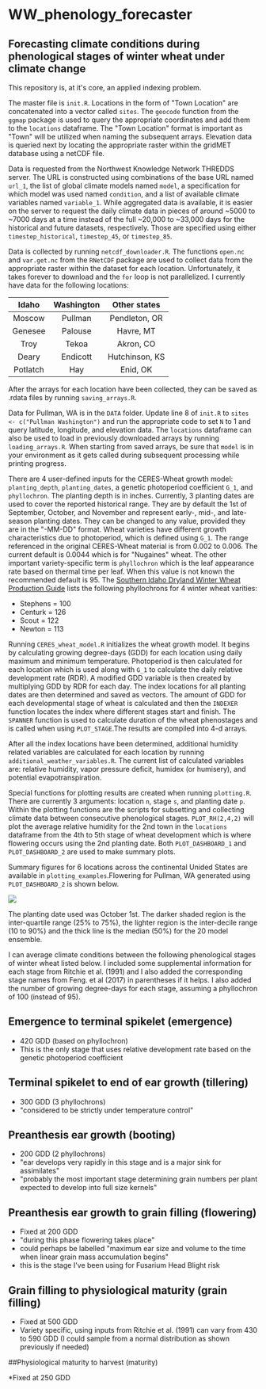 # WW_phenology_forecaster
## Forecasting climate conditions during phenological stages of winter wheat under climate change

This repository is, at it's core, an applied indexing problem.

The master file is `init.R`. Locations in the form of "Town Location" are concatenated into a vector called `sites`. The `geocode` function from the `ggmap` package is used to query the appropriate coordinates and add them to the `locations` dataframe. The "Town Location" format is important as "Town" will be utilized when naming the subsequent arrays. Elevation data is queried next by locating the appropriate raster within the gridMET database using a netCDF file.

Data is requested from the Northwest Knowledge Network THREDDS server. The URL is constructed using combinations of the base URL named `url_1`, the list of global climate models named `model`, a specification for which model was used named `condition`, and a list of available climate variables named `variable_1`. While aggregated data is available, it is easier on the server to request the daily climate data in pieces of around ~5000 to ~7000 days at a time instead of the full ~20,000 to ~33,000 days for the historical and future datasets, respectively. Those are specified using either `timestep_historical`, `timestep_45`, or `timestep_85`.

Data is collected by running `netcdf_downloader.R`. The functions `open.nc` and `var.get.nc` from the `RNetCDF` package are used to collect data from the appropriate raster within the dataset for each location. Unfortunately, it takes forever to download and the `for` loop is not parallelized. I currently have data for the following locations:

|Idaho|Washington|Other states|
|:---:|:---:|:---:|
|Moscow|Pullman|Pendleton, OR|
|Genesee|Palouse|Havre, MT|
|Troy|Tekoa|Akron, CO|
|Deary|Endicott|Hutchinson, KS|
|Potlatch|Hay|Enid, OK|

After the arrays for each location have been collected, they can be saved as .rdata files by running `saving_arrays.R`. 

Data for Pullman, WA is in the `DATA` folder. Update line 8 of `init.R` to `sites <- c("Pullman Washington")` and run the appropriate code to set `N` to 1 and query latitude, longitude, and elevation data. The `locations` dataframe can also be used to load in previously downloaded arrays by running `loading_arrays.R`. When starting from saved arrays, be sure that `model` is in your environment as it gets called during subsequent processing while printing progress.

There are 4 user-defined inputs for the CERES-Wheat growth model: `planting_depth`, `planting_dates`, a genetic photoperiod coefficient `G_1`, and `phyllochron`. The planting depth is in inches. Currently, 3 planting dates are used to cover the reported historical range. They are by default the 1st of September, October, and November and represent early-, mid-, and late-season planting dates. They can be changed to any value, provided they are in the "-MM-DD" format. Wheat varieties have different growth characteristics due to photoperiod, which is defined using `G_1`. The range referenced in the original CERES-Wheat material is from 0.002 to 0.006. The current default is 0.0044 which is for "Nugaines" wheat. The other important variety-specific term is `phyllochron` which is the leaf appearance rate based on thermal time per leaf. When this value is not known the recommended default is 95. The [Southern Idaho Dryland Winter Wheat Production Guide](https://www.cals.uidaho.edu/edcomm/pdf/BUL/BUL0827.pdf) lists the following phyllochrons for 4 winter wheat varities:

- Stephens = 100
- Centurk = 126
- Scout = 122
- Newton = 113

Running `CERES_wheat_model.R` initializes the wheat growth model. It begins by calculating growing degree-days (GDD) for each location using daily maximum and minimum temperature. Photoperiod is then calculated for each location which is used along with `G_1` to calculate the daily relative development rate (RDR). A modified GDD variable is then created by multiplying GDD by RDR for each day. The index locations for all planting dates are then determined and saved as vectors. The amount of GDD for each developmental stage of wheat is calculated and then the `INDEXER` function locates the index where different stages start and finish. The `SPANNER` function is used to calculate duration of the wheat phenostages and is called when using `PLOT_STAGE`.The results are compiled into  4-d arrays.

After all the index locations have been determined, additional humidity related variables are calculated for each location by running `additional_weather_variables.R`. The current list of calculated variables are: relative humidity, vapor pressure deficit, humidex (or humisery), and potential evapotranspiration.

Special functions for plotting results are created when running `plotting.R`. There are currently 3 arguments: location `n`, stage `s`, and planting date `p`. Within the plotting functions are the scripts for subsetting and collecting climate data between consecutive phenological stages. `PLOT_RH(2,4,2)` will plot the average relative humidity for the 2nd town in the `locations` dataframe from the 4th to 5th stage of wheat development which is where flowering occurs using the 2nd planting date. Both `PLOT_DASHBOARD_1` and `PLOT_DASHBOARD_2` are used to make summary plots.

Summary figures for 6 locations across the continental Unided States are available in `plotting_examples`.Flowering for Pullman, WA generated using `PLOT_DASHBOARD_2` is shown below.

![](https://raw.githubusercontent.com/nosnibor27/WW_phenology_forecaster/master/plotting_examples/Pullman_flowering.png)

The planting date used was October 1st. The darker shaded region is the inter-quartile range (25% to 75%), the lighter region is the inter-decile range (10 to 90%) and the thick line is the median (50%) for the 20 model ensemble.


I can average climate conditions between the following phenological stages of winter wheat listed below. I included some supplemental information for each stage from Ritchie et al. (1991) and I also added the corresponding stage names from Feng. et al (2017) in parentheses if it helps. I also added the number of growing degree-days for each stage, assuming a phyllochron of 100 (instead of 95).


## Emergence to terminal spikelet (emergence)

* 420 GDD (based on phyllochron)
* This is the only stage that uses relative development rate based on the genetic photoperiod coefficient

## Terminal spikelet to end of ear growth (tillering)

* 300 GDD (3 phyllochrons)
* "considered to be strictly under temperature control"

## Preanthesis ear growth (booting)

* 200 GDD (2 phyllochrons)
* "ear develops very rapidly in this stage and is a major sink for assimilates"
* "probably the most important stage determining grain numbers per plant expected to develop into full size kernels"

## Preanthesis ear growth to grain filling (flowering)

* Fixed at 200 GDD
* "during this phase flowering takes place"
* could perhaps be labelled "maximum ear size and volume to the time when linear grain mass accumulation begins"
* this is the stage I've been using for Fusarium Head Blight risk

## Grain filling to physiological maturity (grain filling)

* Fixed at 500 GDD
* Variety specific, using inputs from Ritchie et al. (1991) can vary from 430 to 590 GDD (I could sample from a normal distribution as shown previously if needed)

##Physiological maturity to harvest (maturity)

*Fixed at 250 GDD
